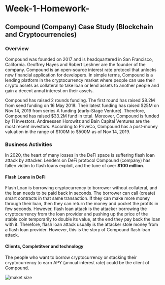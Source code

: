 # Week-1-Homework-
## Compound (Company) Case Study (Blockchain and Cryptocurrencies)

### Overview 

Compound was founded on 2017 and is headquartered in San Francisco, California. Geoffrey Hayes and Robert Leshner are the founder of the company. Compound is an open-source interest rate protocol that unlocks new financial application for developers. In simple terms, Compound is a lending platform in the cryptocurrency market where people can use their crypto assets as collateral to take loan or lend assets to another people and gain a decent annal interest on their assets.  

Compound has raised 2 rounds funding. The first round has raised $8.2M from seed funding on 16 May 2018. Their latest funding has raised $25M on Nov 14, 2019 from series A funding (early-Stage Venture). Therefore, Compound has raised $33.2M fund in total. Moreover, Compound is funded by 11 investors. Andreessen Horowitz and Bain Capital Ventures are the most recent investors. According to PriveCo, Compound has a post-money valuation in the range of $100M to $500M as of Nov 14, 2019. 


### Business Activities 

In 2020, the heart of many losses in the DeFi space is suffering flash loan attack by attacker. Lenders on DeFi protocol Compound (company) has fallen victim to flash loans exploit, and the tune of over **$100 million**. 

#### Flash Loans in DeFi

Flash Loan is borrowing cryptocurrency to borrower without collateral, and the loan needs to be paid back in seconds. The borrower can call (create) smart contracts in that same transaction. If they can make more money through their loan, then they can return the money and pocket the profits in few seconds. However, flash loan attack is the attacker borrowing the cryptocurrency from the loan provider and pushing up the price of the stable coin temporarily to double its value, at the end they pay back the loan with it. Therefore, flash loan attack usually is the attacker stole money from a flash loan provider. However, this is the story of Compound flash loan attack. 

#### Clients, Completitver and technology 

The people who want to borrow cryptocurrency or stacking their cryptocurrency to earn APY (annual interest rate)  could be the client of Compound. 

![maket size](<iframe height="600px" width="800px" src="https://craft.co/embed/v1/companies/compound-918/market_position"/>)

